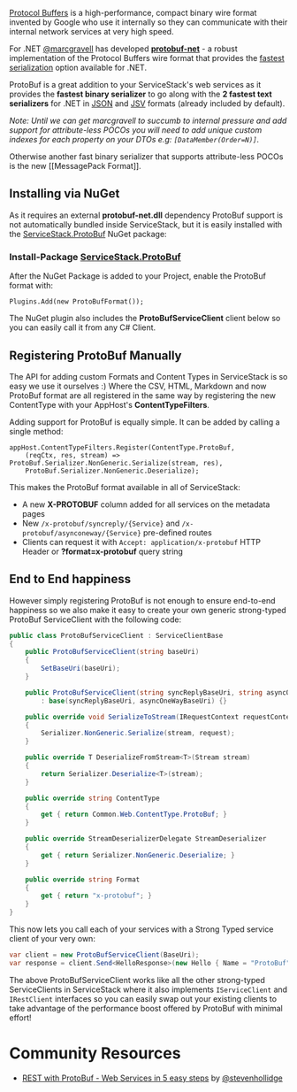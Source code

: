 [Protocol Buffers](http://code.google.com/p/protobuf/) is a high-performance, compact binary wire format invented by Google who use it internally so they can communicate with their internal network services at very high speed.

For .NET [@marcgravell](http://twitter.com/marcgravell) has developed **[protobuf-net](http://code.google.com/p/protobuf-net/)** - a robust implementation of the Protocol Buffers wire format that provides the [fastest serialization](http://www.servicestack.net/benchmarks/#northwind-serializer) option available for .NET.

ProtoBuf is a great addition to your ServiceStack's web services as it provides the **fastest binary serializer** to go along with the **2 fastest text serializers** for .NET in [JSON](http://www.servicestack.net/mythz_blog/?p=344) and [JSV](http://www.servicestack.net/mythz_blog/?p=176) formats (already included by default). 

_Note: Until we can get marcgravell to succumb to internal pressure and add support for attribute-less POCOs you will need to add unique custom indexes for each property on your DTOs e.g: `[DataMember(Order=N)]`._

Otherwise another fast binary serializer that supports attribute-less POCOs is the new [[MessagePack Format]].

## Installing via NuGet

As it requires an external **protobuf-net.dll** dependency ProtoBuf support is not automatically bundled inside ServiceStack, but it is easily installed with the [ServiceStack.ProtoBuf](https://nuget.org/packages/ServiceStack.ProtoBuf) NuGet package:

### Install-Package [ServiceStack.ProtoBuf](https://nuget.org/packages/ServiceStack.ProtoBuf)

After the NuGet Package is added to your Project, enable the ProtoBuf format with:

    Plugins.Add(new ProtoBufFormat());

The NuGet plugin also includes the **ProtoBufServiceClient** client below so you can easily call it from any C# Client.

## Registering ProtoBuf Manually

The API for adding custom Formats and Content Types in ServiceStack is so easy we use it ourselves :) Where the CSV, HTML, Markdown and now ProtoBuf format are all registered in the same way by registering the new ContentType with your AppHost's **ContentTypeFilters**.

Adding support for ProtoBuf is equally simple.  It can be added by calling a single method:

	appHost.ContentTypeFilters.Register(ContentType.ProtoBuf,
		(reqCtx, res, stream) => ProtoBuf.Serializer.NonGeneric.Serialize(stream, res),
		ProtoBuf.Serializer.NonGeneric.Deserialize);

This makes the ProtoBuf format available in all of ServiceStack:

  - A new **X-PROTOBUF** column added for all services on the metadata pages
  - New `/x-protobuf/syncreply/{Service}` and `/x-protobuf/asynconeway/{Service}` pre-defined routes
  - Clients can request it with `Accept: application/x-protobuf` HTTP Header or **?format=x-protobuf** query string

## End to End happiness

However simply registering ProtoBuf is not enough to ensure end-to-end happiness so we also make it easy to create your own generic strong-typed ProtoBuf ServiceClient with the following code:

```csharp
public class ProtoBufServiceClient : ServiceClientBase
{
    public ProtoBufServiceClient(string baseUri)
    {
        SetBaseUri(baseUri);
    }

    public ProtoBufServiceClient(string syncReplyBaseUri, string asyncOneWayBaseUri)
        : base(syncReplyBaseUri, asyncOneWayBaseUri) {}

    public override void SerializeToStream(IRequestContext requestContext, object request, Stream stream)
    {
        Serializer.NonGeneric.Serialize(stream, request);
    }

    public override T DeserializeFromStream<T>(Stream stream)
    {
        return Serializer.Deserialize<T>(stream);
    }

    public override string ContentType
    {
        get { return Common.Web.ContentType.ProtoBuf; }
    }

    public override StreamDeserializerDelegate StreamDeserializer
    {
        get { return Serializer.NonGeneric.Deserialize; }
    }

    public override string Format
    {
        get { return "x-protobuf"; }
    }
}
```

This now lets you call each of your services with a Strong Typed service client of your very own:

```csharp
var client = new ProtoBufServiceClient(BaseUri);
var response = client.Send<HelloResponse>(new Hello { Name = "ProtoBuf" });
```

The above ProtoBufServiceClient works like all the other strong-typed ServiceClients in ServiceStack where it also implements `IServiceClient` and `IRestClient` interfaces so you can easily swap out your existing clients to take advantage of the performance boost offered by ProtoBuf with minimal effort!


# Community Resources

  - [REST with ProtoBuf - Web Services in 5 easy steps](http://stevenhollidge.blogspot.com/2012/04/servicestack-rest-with-protobuf.html) by [@stevenhollidge](https://twitter.com/stevenhollidge)
